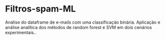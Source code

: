# Filtros-spam-ML
Análise do dataframe de e-mails com uma classificação binária. Aplicação e análise analítica dos métodos de random forest e SVM em dois cenários experimentais..
